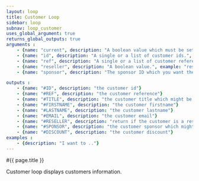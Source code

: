 ```yaml
---
layout: loop
title: Customer Loop
sidebar: loop
subnav: loop_customer
uses_global_argument: true
returns_global_outputs: true
arguments :
    - {name: "current", description: "A boolean value which must be set to false if you need to display not authenticated customers information, typically if `sponsor` parameter is set.", example: "current=\"false\"", default: "yes"}
    - {name: "id", description: "A single or a list of customer ids.", example: "id=\"2\", id=\"1,4,7\""}
    - {name: "ref", description: "A single or a list of customer references.", example: "ref=\"1231231241\", ref=\"123123,789789\""}
    - {name: "reseller", description: "A boolean value.", example: "reseller=\"yes\""}
    - {name: "sponsor", description: "The sponsor ID which you want the list of affiliated customers", example: "sponsor=\"1\""}

outputs :
    - {name: "#ID", description: "the customer id"}
    - {name: "#REF", description: "the customer reference"}
    - {name: "#TITLE", description: "the customer title which might be use in <a href=\"/documentation/loop/title.html\">title loop</a>"}
    - {name: "#FIRSTNAME", description: "the customer firstname"}
    - {name: "#LASTNAME", description: "the customer lastname"}
    - {name: "#EMAIL", description: "the customer email"}
    - {name: "#RESELLER", description: "return if the customer is a reseller"}
    - {name: "#SPONSOR", description: "the customer sponsor which might be use in another <a href=\"/documentation/loop/customer.html\">customer loop</a>"}
    - {name: "#DISCOUNT", description: "the customer discount"}
examples :
    - {description: "I want to .."}
---
```


#{{ page.title }}

Customer loop displays customers information.